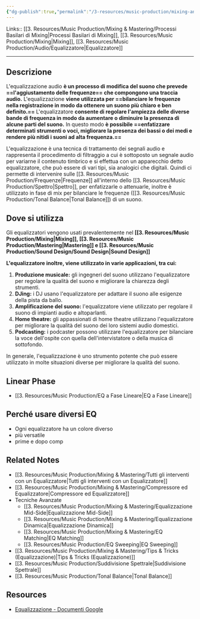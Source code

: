 ```yaml
---
{"dg-publish":true,"permalink":"/3-resources/music-production/mixing-and-mastering/equalizzazione/"}
---
```


Links:: [[3. Resources/Music Production/Mixing & Mastering/Processi Basilari di Mixing\|Processi Basilari di Mixing]], [[3. Resources/Music Production/Mixing\|Mixing]], [[3. Resources/Music Production/Audio/Equalizzatore\|Equalizzatore]]

---
## Descrizione

L'equalizzazione audio **è un processo di modifica del suono che prevede ==l'aggiustamento delle frequenze== che compongono una traccia audio.** L'equalizzazione **viene utilizzata per ==bilanciare le frequenze nella registrazione in modo da ottenere un suono più chiaro e ben definito.==** L'equalizzatore **consente di regolare l'ampiezza delle diverse bande di frequenza in modo da aumentare o diminuire la presenza di alcune parti del suono.** In questo modo **è possibile ==enfatizzare determinati strumenti o voci, migliorare la presenza dei bassi o dei medi e rendere più nitidi i suoni ad alta frequenza.==**

L'equalizzazione è una tecnica di trattamento dei segnali audio e rappresenta il procedimento di filtraggio a cui è sottoposto un segnale audio per variarne il contenuto timbrico e si effettua con un apparecchio detto equalizzatore, che può essere di vari tipi, sia analogici che digitali.
Quindi ci permette di intervenire sulle [[3. Resources/Music Production/Frequenze\|Frequenze]] all'interno dello [[3. Resources/Music Production/Spettro\|Spettro]], per enfatizzarle o attenuarle, inoltre è utilizzato in fase di mix per bilanciare le frequenze ([[3. Resources/Music Production/Tonal Balance\|Tonal Balance]]) di un suono.

## Dove si utilizza

Gli equalizzatori vengono usati prevalentemente nel **[[3. Resources/Music Production/Mixing\|Mixing]], [[3. Resources/Music Production/Mastering\|Mastering]] e [[3. Resources/Music Production/Sound Design/Sound Design\|Sound Design]]**

**L'equalizzatore inoltre, viene utilizzato in varie applicazioni, tra cui:**

1. **Produzione musicale:** gli ingegneri del suono utilizzano l'equalizzatore per regolare la qualità del suono e migliorare la chiarezza degli strumenti.
2. **DJing:** i DJ usano l'equalizzatore per adattare il suono alle esigenze della pista da ballo.
3. **Amplificazione del suono:** l'equalizzatore viene utilizzato per regolare il suono di impianti audio e altoparlanti.
4. **Home theatre:** gli appassionati di home theatre utilizzano l'equalizzatore per migliorare la qualità del suono dei loro sistemi audio domestici.
5. **Podcasting:** i podcaster possono utilizzare l'equalizzatore per bilanciare la voce dell'ospite con quella dell'intervistatore o della musica di sottofondo.

In generale, l'equalizzazione è uno strumento potente che può essere utilizzato in molte situazioni diverse per migliorare la qualità del suono.


## Linear Phase

- [[3. Resources/Music Production/EQ a Fase Lineare\|EQ a Fase Lineare]]


## Perché usare diversi EQ

- Ogni equalizzatore ha un colore diverso
- più versatile
- prime e dopo comp


## Related Notes

- [[3. Resources/Music Production/Mixing & Mastering/Tutti gli interventi con un Equalizzatore\|Tutti gli interventi con un Equalizzatore]]
- [[3. Resources/Music Production/Mixing & Mastering/Compressore ed Equalizzatore\|Compressore ed Equalizzatore]]
- Tecniche Avanzate
	- [[3. Resources/Music Production/Mixing & Mastering/Equalizzazione Mid-Side\|Equalizzazione Mid-Side]]
	- [[3. Resources/Music Production/Mixing & Mastering/Equalizzazione Dinamica\|Equalizzazione Dinamica]]
	- [[3. Resources/Music Production/Mixing & Mastering/EQ Matching\|EQ Matching]]
	- [[3. Resources/Music Production/EQ Sweeping\|EQ Sweeping]]
- [[3. Resources/Music Production/Mixing & Mastering/Tips & Tricks (Equalizzazione)\|Tips & Tricks (Equalizzazione)]]
- [[3. Resources/Music Production/Suddivisione Spettrale\|Suddivisione Spettrale]]
- [[3. Resources/Music Production/Tonal Balance\|Tonal Balance]]

## Resources

- [Equalizzazione - Documenti Google](https://docs.google.com/document/d/1gihyPsQOx0o2iDpXPTc2tNd46TMH8DEtqL_T0kbDX0c/edit?usp=share_link)
